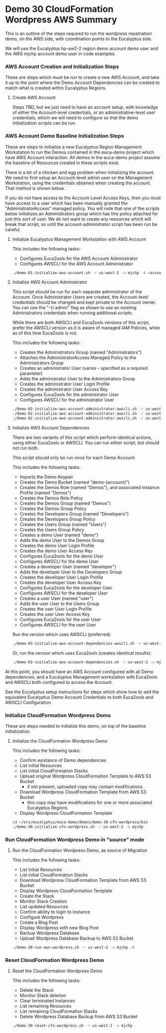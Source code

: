 # Demo 30 CloudFormation Wordpress AWS Summary

This is an outline of the steps required to run the wordpress repatriation demo,
on the AWS side, with coordination points to the Eucalyptus side.

We will use the Eucalyptus hp-aw2-2 region demo account demo user and the AWS mjchp account demo
user in code examples.

### AWS Account Creation and Initialization Steps

These are steps which must be run to create a new AWS Account, and take it up to the
point where the Demo Account Dependencies can be created to match what is created
within Eucalyptus Regions.

1. Create AWS Account

    Steps TBD, but we just need to have an account setup, with knowledge of either
    the Account-level credentials, or an administrative-level user credentials, which
    we will need to configure so that the demo initialization scripts can be run.


### AWS Account Demo Baseline Initialization Steps

These are steps to initialize a new Eucalyptus Region Management Workstation to run the Demos
contained in the euca-demo project which have AWS Account interaction. All demos in the euca-demo
project assume the baseline of Resources created in these scripts exist.

There is a bit of a chicken and egg problem when initializing the account. We need to first
setup an Account-level admin user on the Management Workstation, using the credentials obtained
when creating the account. That method is shown below.

If you do not have access to the Account-Level Access Keys, then you must have access to a
user which has been manually granted the "AdministratorAccess" managed policy. You will note
that one of the scripts below initializes an Administrators group which has this policy
attached for just this sort of user. We do not want to create any resources which will
break that script, so until the account-administrator script has been run be careful.

1. Initialize Eucalyptus Management Workstation with AWS Account

    This includes the following tasks:

    - Configures Euca2ools for the AWS Account Administrator
    - Configures AWSCLI for the AWS Account Administrator

    ```bash
    ./demo-01-initialize-aws-account.sh -r us-west-2 -a mjchp -A <account_access_key> -S <account_secret_key>
    ```

2. Initialize AWS Account Administrator

    This script should be run for each separate administrator of the Account. Once Administrator
    Users are created, the Account-level credentials should be changed and kept private to the
    Account owner. You can use the "-U admin" flag as shown to use an existing Administrators credentials
    when running additional scripts.

    While there are both AWSCLI and Euca2ools versions of this script, prefer the AWSCLI version as it
    is aware of managed IAM Policies, while as of this time Euca2ools is not.

    This includes the following tasks:

    - Creates the Administrators Group (named "Administrators")
    - Attaches the AdministratorAccess Managed Policy to the Administrators Group
    - Creates an administrator User (varies - specified as a required parameter)
    - Adds the administrator User to the Administrators Group
    - Creates the administrator User Login Profile
    - Creates the administrator User Access Key
    - Configures Euca2ools for the administrator User
    - Configures AWSCLI for the administrator User

    ```bash
    ./demo-02-initialize-aws-account-administrator-awscli.sh -r us-west-2 -a mjchp -u mcrawford -p <mcrawford_password>
    ./demo-02-initialize-aws-account-administrator-awscli.sh -r us-west-2 -a mjchp -u lwade -p <lwade_password> -U mcrawford
    ./demo-02-initialize-aws-account-administrator-awscli.sh -r us-west-2 -a mjchp -u bthomason -p <bthomason_password> -U mcrawford
    ```

3. Initialize AWS Account Dependencies

    There are two variants of this script which perform identical actions, using
    either Euca2ools or AWSCLI. You can run either script, but should not run both.

    This script should only be run once for each Demo Account.

    This includes the following tasks:

    - Imports the Demo Keypair
    - Creates the Demo Bucket (named "demo-{account}")
    - Creates the Demos Role (named "Demos"), and associated Instance Profile (named "Demos")
    - Creates the Demos Role Policy
    - Creates the Demos Group (named "Demos")
    - Creates the Demos Group Policy
    - Creates the Developers Group (named "Developers")
    - Creates the Developers Group Policy
    - Creates the Users Group (named "Users")
    - Creates the Users Group Policy
    - Creates a demo User (named "demo")
    - Adds the demo User to the Demos Group
    - Creates the demo User Login Profile
    - Creates the demo User Access Key
    - Configures Euca2ools for the demo User
    - Configures AWSCLI for the demo User
    - Creates a developer User (named "developer")
    - Adds the developer User to the Developers Group
    - Creates the developer User Login Profile
    - Creates the developer User Access Key
    - Configures Euca2ools for the developer User
    - Configures AWSCLI for the developer User
    - Creates a user User (named "user")
    - Adds the user User to the Users Group
    - Creates the user User Login Profile
    - Creates the user User Access Key
    - Configures Euca2ools for the user User
    - Configures AWSCLI for the user User

    Run the version which uses AWSCLI (preferred):

    ```bash
    ./demo-03-initialize-aws-account-dependencies-awscli.sh -r us-west-2 -a mjchp -p <discover_password> -U mcrawford
    ```

    Or, run the version which uses Euca2ools (creates identical results):

    ```bash
    ./demo-03-initialize-aws-account-dependencies.sh -r us-west-2 -a mjchp -p <discover_password> -U mcrawford
    ```

At this point, you should have an AWS Account configured with all Demo dependencies, and a
Eucalyptus Management workstation with Euca2ools and AWSCLI both configured to access the 
Account.

See the Eucalyptus setup instructions for steps which show how to add the equivalent Eucalyptus
Demo Account Credentials to both Euca2ools and AWSCLI Configuration.

### Initialize CloudFormation Wordpress Demo

These are steps needed to initialize this demo, on top of the baseline initialization.

1. Initialize the CloudFormation Wordpress Demo

    This includes the following tasks:

    - Confirm existance of Demo dependencies
    - List initial Resources
    - List initial CloudFormation Stacks
    - Upload original Wordpress CloudFormation Template to AWS S3 Bucket
      - if not present, uploaded copy may contain modifications
    - Download Wordpress CloudFormation Template from AWS S3 Bucket
      - this copy may have modifications for one or more associated Eucalyptus Regions
    - Display Wordpress CloudFormation Template

    ```bash
    cd ~/src/eucalyptus/euca-demo/demos/demo-30-cfn-wordpress/bin
    ./demo-30-initialize-cfn-wordpress.sh -r us-west-2 -a mjchp
    ```

### Run CloudFormation Wordpress Demo in "source" mode

1. Run the CloudFormation Wordpress Demo, as source of Migration

    This includes the following tasks:

    - List initial Resources
    - List initial CloudFormation Stacks
    - Download Wordpress CloudFormation Template from AWS S3 Bucket
    - Display Wordpress CloudFormation Template
    - Create the Stack
    - Monitor Stack Creation
    - List updated Resources
    - Confirm ability to login to Instance
    - Configure Wordpress
    - Create a Blog Post
    - Display Wordpress with new Blog Post
    - Backup Wordpress Database
    - Upload Wordpress Database Backup to AWS S3 Bucket

    ```bash
    ./demo-30-run-aws-wordpress.sh -r us-west-2 -a mjchp -B
    ```

### Reset CloudFormation Wordpress Demo

1. Reset the CloudFormation Wordpress Demo

    This includes the following tasks:

    - Delete the Stack
    - Monitor Stack deletion
    - Clear terminated Instances
    - List remaining Resources
    - List remaining CloudFormation Stacks
    - Delete Wordpress Database Backup from AWS S3 Bucket

    ```bash
    ./demo-30-reset-cfn-wordpress.sh -r us-west-2 -a mjchp
    ```

